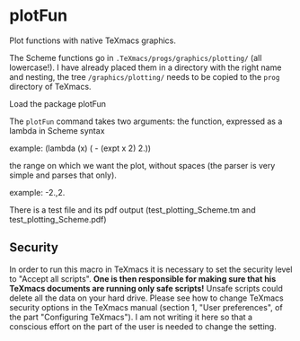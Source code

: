 # plotFun
Plot functions with native TeXmacs graphics.

The Scheme functions go in `.TeXmacs/progs/graphics/plotting/` (all lowercase!). I have already placed them in a directory with the right name and nesting, the tree `/graphics/plotting/` needs to be copied to the `prog` directory of TeXmacs.

Load the package plotFun

The `plotFun` command takes two arguments: the function, expressed as a lambda in Scheme syntax

example: (lambda (x) ( - (expt x 2) 2.))

the range on which we want the plot, without spaces (the parser is very simple and parses that only).

example: -2.,2.

There is a test file and its pdf output (test_plotting_Scheme.tm and test_plotting_Scheme.pdf)

## Security

In order to run this macro in TeXmacs it is necessary to set the security level to "Accept all scripts".
**One is then responsible for making sure that his TeXmacs documents are running only safe scripts!** 
Unsafe scripts could delete all the data on your hard drive.
Please see how to change TeXmacs security options in the TeXmacs manual (section 1, "User preferences", of the part "Configuring TeXmacs"). I am not writing it here so that a conscious effort on the part of the user is needed to change the setting.




